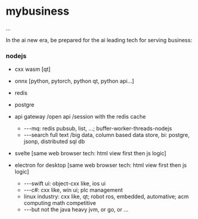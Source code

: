# mybusiness
...

In the ai new era, be prepared for the ai leading tech for serving business: 

### nodejs
  * cxx wasm [qt]
  * onnx [python, pytorch, python qt, python api...]

  * redis
  * postgre

  * api gateway /open api /session with the redis cache
    * ---mq: redis pubsub, list, ...;  buffer-worker-threads-nodejs
    * ---search full text /big data, column based data store, bi:  postgre, jsonp, distributed sql db

  * svelte [same web browser tech: html view first then js logic]
  * electron for desktop [same web browser tech: html view first then js logic]
    * ---swift ui: object-cxx like, ios ui
    * ---c#: cxx like, win ui; plc management
    * linux industry: cxx like, qt; robot ros, embedded, automative; acm computing math competitive
    * ---but not the java heavy jvm, or go, or ...

